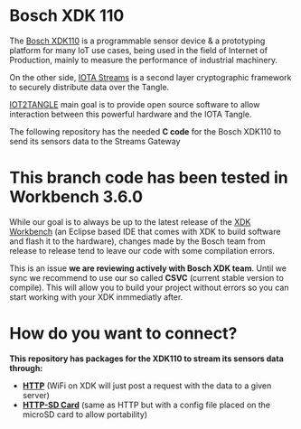 # Bosch XDK 110

The [Bosch XDK110](https://xdk.bosch-connectivity.com) is a programmable sensor device & a prototyping platform for many IoT use cases, being used in the field of Internet of Production, mainly to measure the performance of industrial machinery.

On the other side, [IOTA Streams](https://blog.iota.org/iota-streams-alpha-7e91ee326ac0) is a second layer cryptographic framework to securely distribute data over the Tangle.

[IOT2TANGLE](https://iot2tangle.io) main goal is to provide open source software to allow interaction between this powerful hardware and the IOTA Tangle.

The following repository has the needed **C code** for the Bosch XDK110 to send its sensors data to the Streams Gateway

# This branch code has been tested in Workbench 3.6.0

While our goal is to always be up to the latest release of the [XDK Workbench](https://xdk.bosch-connectivity.com/software-downloads) (an Eclipse based IDE that comes with XDK to build software and flash it to the hardware), changes made by the Bosch team from release to release tend to leave our code with some compilation errors. 

This is an issue **we are reviewing actively with Bosch XDK team**. Until we sync we recommend to use our so called **CSVC** (current stable version to compile). This will allow you to build your project without errors so you can start working with your XDK inmmediatly after.

# How do you want to connect?

**This repository has packages for the XDK110 to stream its sensors data through:**

- **[HTTP](https://github.com/iot2tangle/XDK110-Bosch/tree/dev/http)** (WiFi on XDK will just post a request with the data to a given server)
- **[HTTP-SD Card](https://github.com/iot2tangle/XDK110-Bosch/tree/master/http-sdcard)** (same as HTTP but with a config file placed on the microSD card to allow portability)

